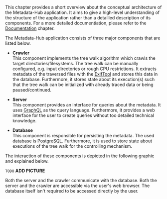 This chapter provides a short overview about the conceptual architecture
of the Metadata-Hub application.
It aims to give a high-level understanding of the structure of the application
rather than a detailled description of its components.
For a more detailed documentiation, please refer to the
[Documentation](https://github.com/amos-project2/metadata-hub/wiki/Documentation)
chapter.

The Metadata-Hub application consists of three major components that are listed
below.

* **Crawler**<br>
  This component implements the tree walk algorithm which crawls the
  target directories/filesystems.
  The tree walk can be manually configured, e.g. input directories or rough CPU restrictions.
  It extracts metadata of the traversed files with the
  [ExifTool](https://exiftool.org/) and stores this data in the database.
  Furthermore, it stores state about its execution(s) such that the tree walk
  can be initialized with already traced data or being paused/continued.

* **Server**<br>
  This component provides an interface for queries about the metadata.
  It uses [GraphQL](https://graphql.org/) as the query language.
  Furthermore, it provides a web interface for the user to create queries
  without too detailed technical knowledge.

* **Database**<br>
  This component is responsible for persisting the metadata.
  The used database is [PostgreSQL](https://www.postgresql.org).
  Furthermore, it is used to store state about executions of the tree walk
  for the controlling mechanism.

The interaction of these components is depicted in the following graphic
and explained below.

``TODO`` **ADD PICTURE**

Both the server and the crawler communicate with the database.
Both the server and the crawler are accessible via the user's web browser.
The database itself isn't required to be accessed directly by the user.
